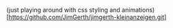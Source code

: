 (just playing around with css styling and animations)[https://github.com/JimGerth/jimgerth-kleinanzeigen.git]
